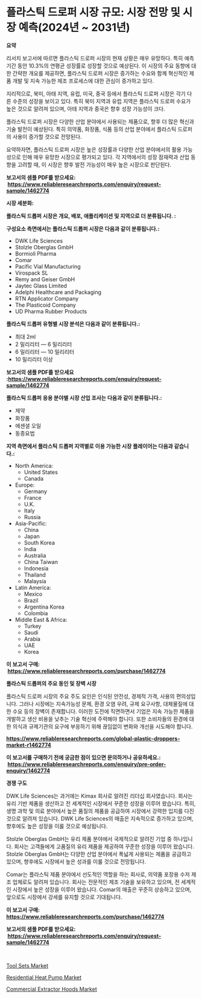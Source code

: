 <p><h1>플라스틱 드로퍼 시장 규모: 시장 전망 및 시장 예측(2024년 ~ 2031년)</h1></p><p><strong>요약</strong></p>
<p><p>리서치 보고서에 따르면 플라스틱 드로퍼 시장의 현재 상황은 매우 유망하다. 특히 예측 기간 동안 10.3%의 연평균 성장률로 성장할 것으로 예상된다. 이 시장의 주요 동향에 대한 간략한 개요를 제공하면, 플라스틱 드로퍼 시장은 증가하는 수요와 함께 혁신적인 제품 개발 및 지속 가능한 제조 프로세스에 대한 관심이 증가하고 있다.</p><p>지리적으로, 북미, 아태 지역, 유럽, 미국, 중국 등에서 플라스틱 드로퍼 시장은 각기 다른 수준의 성장을 보이고 있다. 특히 북미 지역과 유럽 지역은 플라스틱 드로퍼 수요가 높은 것으로 알려져 있으며, 아태 지역과 중국은 향후 성장 가능성이 크다.</p><p>플라스틱 드로퍼 시장은 다양한 산업 분야에서 사용되는 제품으로, 향후 더 많은 혁신과 기술 발전이 예상된다. 특히 의약품, 화장품, 식품 등의 산업 분야에서 플라스틱 드로퍼의 사용이 증가할 것으로 전망된다.</p><p>요약하자면, 플라스틱 드로퍼 시장은 높은 성장률과 다양한 산업 분야에서의 활용 가능성으로 인해 매우 유망한 시장으로 평가되고 있다. 각 지역에서의 성장 잠재력과 산업 동향을 고려할 때, 이 시장은 향후 발전 가능성이 매우 높은 시장으로 판단된다.</p></p>
<p><strong>보고서의 샘플 PDF를 받으세요: &nbsp;<a href="https://www.reliableresearchreports.com/enquiry/request-sample/1462774">https://www.reliableresearchreports.com/enquiry/request-sample/1462774</a></strong></p>
<p><strong>시장 세분화:</strong></p>
<p><strong> 플라스틱 드롭퍼 시장은 개요, 배포, 애플리케이션 및 지역으로 더 분류됩니다. :</strong></p>
<p><strong>구성요소 측면에서는 플라스틱 드롭퍼 시장은 다음과 같이 분류됩니다.:</strong></p>
<p><ul><li>DWK Life Sciences</li><li>Stolzle Oberglas GmbH</li><li>Bormioli Pharma</li><li>Comar</li><li>Pacific Vial Manufacturing</li><li>Virospack SL</li><li>Remy and Geiser GmbH</li><li>Jaytec Glass Limited</li><li>Adelphi Healthcare and Packaging</li><li>RTN Applicator Company</li><li>The Plasticoid Company</li><li>UD Pharma Rubber Products</li></ul></p>
<p><strong> 플라스틱 드롭퍼 유형별 시장 분석은 다음과 같이 분류됩니다.:</strong></p>
<p><ul><li>최대 2ml</li><li>2 밀리리터 — 6 밀리리터</li><li>6 밀리리터 — 10 밀리리터</li><li>10 밀리리터 이상</li></ul></p>
<p><strong>보고서의 샘플 PDF를 받으세요 :<a href="https://www.reliableresearchreports.com/enquiry/request-sample/1462774">https://www.reliableresearchreports.com/enquiry/request-sample/1462774</a></strong></p>
<p><strong> 플라스틱 드롭퍼 응용 분야별 시장 산업 조사는 다음과 같이 분류됩니다.:</strong></p>
<p><ul><li>제약</li><li>화장품</li><li>에센셜 오일</li><li>동종요법</li></ul></p>
<p><strong>지역 측면에서 플라스틱 드롭퍼 지역별로 이용 가능한 시장 플레이어는 다음과 같습니다.:</strong></p>
<p><ul>
    <li>
        North America:
        <ul>
            <li>United States</li>
            <li>Canada</li>
        </ul>
    </li>
    <li>
        Europe:
        <ul>
            <li>Germany</li>
            <li>France</li>
            <li>U.K.</li>
            <li>Italy</li>
            <li>Russia</li>
        </ul>
    </li>
    <li>
        Asia-Pacific:
        <ul>
            <li>China</li>
            <li>Japan</li>
            <li>South Korea</li>
            <li>India</li>
            <li>Australia</li>
            <li>China Taiwan</li>
            <li>Indonesia</li>
            <li>Thailand</li>
            <li>Malaysia</li>
        </ul>
    </li>
    <li>
        Latin America:
        <ul>
            <li>Mexico</li>
            <li>Brazil</li>
            <li>Argentina Korea</li>
            <li>Colombia</li>
        </ul>
    </li>
    <li>
        Middle East & Africa:
        <ul>
            <li>Turkey</li>
            <li>Saudi</li>
            <li>Arabia</li>
            <li>UAE</li>
            <li>Korea</li>
        </ul>
    </li>
    </ul></p>
<p><strong>이 보고서 구매: &nbsp;<a href="https://www.reliableresearchreports.com/purchase/1462774">https://www.reliableresearchreports.com/purchase/1462774</a></strong></p>
<p><strong>플라스틱 드롭퍼의 주요 동인 및 장벽 시장</strong></p>
<p><p>플라스틱 드로퍼 시장의 주요 주도 요인은 인식된 안전성, 경제적 가격, 사용의 편의성입니다. 그러나 시장에는 지속가능성 문제, 환경 오염 우려, 규제 요구사항, 대체물질에 대한 수요 등의 장벽이 존재합니다. 이러한 도전에 직면하면서 기업은 지속 가능한 제품을 개발하고 생산 비용을 낮추는 기술 혁신에 주력해야 합니다. 또한 소비자들의 환경에 대한 의식과 규제기관의 요구에 부응하기 위해 끊임없이 변화와 개선을 시도해야 합니다.</p></p>
<p><strong><a href="https://www.reliableresearchreports.com/global-plastic-droppers-market-r1462774">https://www.reliableresearchreports.com/global-plastic-droppers-market-r1462774</a></strong></p>
<p><strong>이 보고서를 구매하기 전에 궁금한 점이 있으면 문의하거나 공유하세요.: &nbsp;<a href="https://www.reliableresearchreports.com/enquiry/pre-order-enquiry/1462774">https://www.reliableresearchreports.com/enquiry/pre-order-enquiry/1462774</a></strong></p>
<p><strong>경쟁 구도</strong></p>
<p><p>DWK Life Sciences는 과거에는 Kimax 회사로 알려진 리더십 회사였습니다. 회사는 유리 기반 제품을 생산하고 전 세계적인 시장에서 꾸준한 성장을 이루어 왔습니다. 특히, 생명 과학 및 의료 분야에서 높은 품질의 제품을 공급하여 시장에서 강력한 입지를 다진 것으로 알려져 있습니다. DWK Life Sciences의 매출은 지속적으로 증가하고 있으며, 향후에도 높은 성장을 이룰 것으로 예상됩니다.</p><p>Stolzle Oberglas GmbH는 유리 제품 분야에서 국제적으로 알려진 기업 중 하나입니다. 회사는 고객들에게 고품질의 유리 제품을 제공하여 꾸준한 성장을 이루어 왔습니다. Stolzle Oberglas GmbH는 다양한 산업 분야에서 폭넓게 사용되는 제품을 공급하고 있으며, 향후에도 시장에서 높은 성과를 이룰 것으로 전망됩니다.</p><p>Comar는 플라스틱 제품 분야에서 선도적인 역할을 하는 회사로, 의약품 포장용 수저 제조 업체로도 알려져 있습니다. 회사는 전문적인 제조 기술을 보유하고 있으며, 전 세계적인 시장에서 높은 성장을 이루어 왔습니다. Comar의 매출은 꾸준히 상승하고 있으며, 앞으로도 시장에서 강세를 유지할 것으로 기대됩니다.</p></p>
<p><strong>이 보고서 구매: &nbsp; <a href="https://www.reliableresearchreports.com/purchase/1462774">https://www.reliableresearchreports.com/purchase/1462774</a></strong></p>
<p><strong>보고서의 샘플 PDF를 받으세요: &nbsp;<a href="https://www.reliableresearchreports.com/enquiry/request-sample/1462774">https://www.reliableresearchreports.com/enquiry/request-sample/1462774</a></strong><strong></strong></p>
<p>&nbsp;</p>
<p><p><a href="https://github.com/timeliteaut/Market-Research-Report-List-2/blob/main/tool-sets-market.md">Tool Sets Market</a></p><p><a href="https://github.com/bobicer/Market-Research-Report-List-3/blob/main/residential-heat-pump-market.md">Residential Heat Pump Market</a></p><p><a href="https://github.com/globismark/Market-Research-Report-List-3/blob/main/commercial-extractor-hoods-market.md">Commercial Extractor Hoods Market</a></p></p>